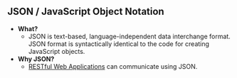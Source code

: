 ## JSON / JavaScript Object Notation
- **What?** 
  - JSON is text-based, language-independent data interchange format. JSON format is syntactically identical to the code for creating JavaScript objects.
- **Why JSON?**
  - [RESTful Web Applications](/Languages/ScriptingLanguages/Python/web-frameworks/flask-restful/) can communicate using JSON.
